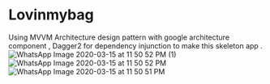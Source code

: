 # Lovinmybag
Using MVVM Architecture design pattern with google architecture component , Dagger2 for dependency injunction to make this skeleton app . 
![WhatsApp Image 2020-03-15 at 11 50 52 PM (1)](https://user-images.githubusercontent.com/26209053/76711413-79e2bc80-6718-11ea-853f-1cbf23556d3b.jpeg)
![WhatsApp Image 2020-03-15 at 11 50 52 PM](https://user-images.githubusercontent.com/26209053/76711427-967ef480-6718-11ea-8428-fc27404ace9a.jpeg)
![WhatsApp Image 2020-03-15 at 11 50 51 PM](https://user-images.githubusercontent.com/26209053/76711430-9a127b80-6718-11ea-83c7-3f9ee043e6fa.jpeg)
